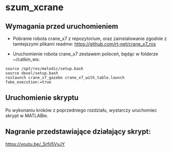 # szum_xcrane

## Wymagania przed uruchomieniem
* Pobranie robota crane_x7 z repozytorium, oraz zainstalowanie zgodnie z tamtejszymi plikami readme:
https://github.com/rt-net/crane_x7_ros

* Uruchomienie robota crane_x7 zestawem poleceń, będąc w folderze ~/catkin_ws:
```
source /opt/ros/melodic/setup.bash
source devel/setup.bash
roslaunch crane_x7_gazebo crane_x7_with_table.launch fake_execution:=true
```
## Uruchomienie skryptu
Po wykonaniu kroków z poprzedniego rozdziału, wystarczy uruchomiec skrypt w MATLABie. 

## Nagranie przedstawiające działający skrypt:
https://youtu.be/_Srfij5VyJY
